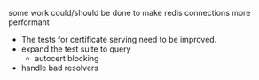some work could/should be done to make redis connections more performant

- The tests for certificate serving need to be improved.
- expand the test suite to query
	- autocert blocking
- handle bad resolvers
